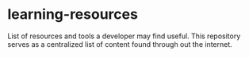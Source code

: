 # learning-resources
List of resources and tools a developer may find useful. This repository serves as a centralized list of content found through out the internet.
